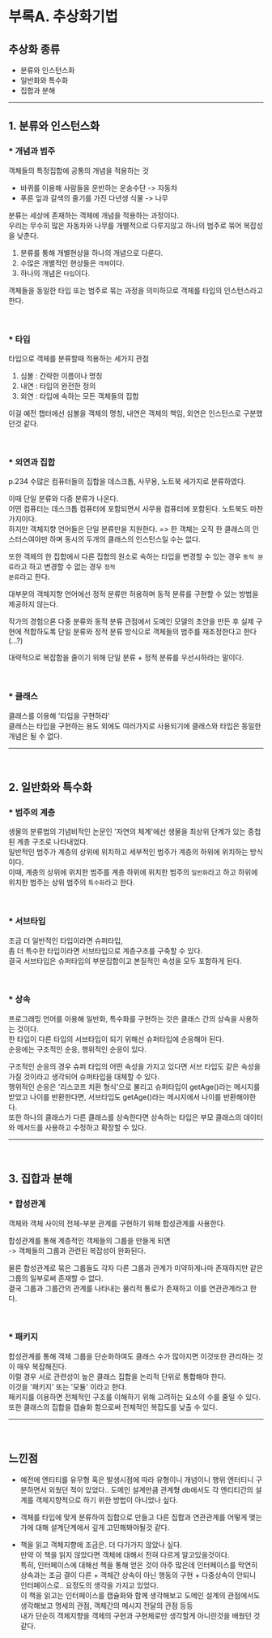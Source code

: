 # 부록A. 추상화기법

## 추상화 종류

* 분류와 인스턴스화
* 일반화와 특수화
* 집합과 분해

<hr>

## 1. 분류와 인스턴스화

### * 개념과 범주

객체들의 특정집합에 공통의 개념을 적용하는 것    

* 바퀴를 이용해 사람들을 운반하는 운송수단 -> 자동차
* 푸른 잎과 갈색의 줄기를 가진 다년생 식물 -> 나무

분류는 세상에 존재하는 객체에 개념을 적용하는 과정이다.  
우리는 무수히 많은 자동차와 나무를 개별적으로 다루지않고 하나의 범주로 묶어 복잡성을 낮춘다.  

1. 분류를 통해 개별현상을 하나의 개념으로 다룬다.
2. 수많은 개별적인 현상들은 <code>객체</code>이다.
3. 하나의 개념은 <code>타입</code>이다.

객체들을 동일한 타입 또는 범주로 묶는 과정을 의미하므로 객체를 타입의 인스턴스라고 한다.
  
<br>

### * 타입

타입으로 객체를 분류할때 적용하는 세가지 관점
1. 심볼 : 간략한 이름이나 명칭
2. 내연 : 타입의 완전한 정의
3. 외연 : 타입에 속하는 모든 객체들의 집합

이걸 예전 챕터에선 심볼을 객체의 명칭, 내연은 객체의 책임, 외연은 인스턴스로 구분했던것 같다.  

<br>

### * 외연과 집합

p.234 수많은 컴퓨터들의 집합을 데스크톱, 사무용, 노트북 세가지로 분류하였다.  

이때 단일 분류와 다중 분류가 나온다.  
어떤 컴퓨터는 데스크톱 컴퓨터에 포함되면서 사무용 컴퓨터에 포함된다. 노트북도 마찬가지이다.  
하지만 객체지향 언어들은 단일 분류만을 지원한다. => 한 객체는 오직 한 클래스의 인스터스여야만 하며 동시의 두개의 클래스의 인스턴스일 수는 없다.  

또한 객체의 한 집합에서 다른 집합의 원소로 속하는 타입을 변경할 수 있는 경우 <code>동적 분류</code>라고 하고 변경할 수 없는 경우 <code>정적 분류</code>라고 한다.  

대부분의 객체지향 언어에선 정적 분류만 허용하며 동적 분류를 구현할 수 있는 방법을 제공하지 않는다.  

작가의 경험으론 다중 분류와 동적 분류 관점에서 도메인 모델의 초안을 만든 후 실제 구현에 적합하도록 단일 분류와 정적 분류 방식으로 객체들의 범주를 재조정한다고 한다(...?)

대략적으로 복잡함을 줄이기 위해 단일 분류 + 정적 분류를 우선시하라는 말이다.

<br>

### * 클래스

클래스를 이용해 '타입을 구현하라'  
클래스는 타입을 구현하는 용도 외에도 여러가지로 사용되기에 클래스와 타입은 동일한 개념은 될 수 없다.  




<hr>
<br>

## 2. 일반화와 특수화

### * 범주의 계층
생물의 분류법의 기념비적인 논문인 '자연의 체계'에선 생물을 최상위 단계가 있는 중첩된 계층 구조로 나타내었다.  
일반적인 범주가 계층의 상위에 위치하고 세부적인 범주가 계층의 하위에 위치하는 방식이다.  
이때, 계층의 상위에 위치한 범주를 계층 하위에 위치한 범주의 <code>일반화</code>라고 하고 하위에 위치한 범주는 상위 범주의 <code>특수화</code>라고 한다.

<br>

### * 서브타입

조금 더 일반적인 타입이라면 슈퍼타입,  
좀 더 특수한 타입이라면 서브타입으로 계층구조를 구축할 수 있다.  
결국 서브타입은 슈퍼타입의 부분집합이고 본질적인 속성을 모두 포함하게 된다.  

<br>

### * 상속

프로그래밍 언어를 이용해 일반화, 특수화를 구현하는 것은 클래스 간의 상속을 사용하는 것이다.  
한 타입이 다른 타입의 서브타입이 되기 위해선 슈퍼타입에 순응해야 된다.  
순응에는 구조적인 순응, 행위적인 순응이 있다.  

구조적인 순응의 경우 슈퍼 타입의 어떤 속성을 가지고 있다면 서브 타입도 같은 속성을 가질 것이라고 생각되어 슈퍼타입을 대체할 수 있다.  
행위적인 순응은 '리스코프 치환 형식'으로 불리고 슈퍼타입이 getAge()라는 메시지를 받았고 나이를 반환한다면, 서브타입도 getAge()라는 메시지에서 나이를 반환해야한다.  
또한 하나의 클래스가 다른 클래스를 상속한다면 상속하는 타입은 부모 클래스의 데이터와 메서드를 사용하고 수정하고 확장할 수 있다.



<hr>
<br>

## 3. 집합과 분해

### * 합성관계
객체와 객체 사이의 전체-부분 관계를 구현하기 위해 합성관계를 사용한다.

합성관계를 통해 계층적인 객체들의 그룹을 만들게 되면  
-> 객체들의 그룹과 관련된 복잡성이 완화된다.  

물론 합성관계로 묶은 그룹들도 각자 다른 그룹과 관계가 미약하게나마 존재하지만 같은 그룹의 일부로써 존재할 수 없다.  
결국 그룹과 그룹간의 관계를 나타내는 물리적 통로가 존재하고 이를 연관관계라고 한다.  

<br>

### * 패키지

합성관계를 통해 객체 그룹을 단순화하여도 클래스 수가 많아지면 이것또한 관리하는 것이 매우 복잡해진다.  
이럴 경우 서로 관련성이 높은 클래스 집합을 논리적 단위로 통합해야 한다.  
이것을 '패키지' 또는 '모듈' 이라고 한다.  
패키지를 이용하면 전체적인 구조를 이해하기 위해 고려하는 요소의 수를 줄일 수 있다.  
또한 클래스의 집합을 캡슐화 함으로써 전체적인 복잡도를 낮출 수 있다.

<hr>
<br>

## 느낀점
* 예전에 엔티티를 유무형 혹은 발생시점에 따라 유형이니 개념이니 행위 엔터티니 구분하면서 외웠던 적이 있었다.. 도메인 설계만큼 관계형 db에서도 
각 엔티티간의 설계를 객체지향적으로 하기 위한 방법이 아니었나 싶다.

* 객체를 타입에 맞게 분류하여 집합으로 만들고 다른 집합과 연관관계를 어떻게 맺는가에 대해 설계단계에서 깊게 고민해봐야될것 같다.

* 책을 읽고 객체지향에 조금은. 더 다가가지 않았나 싶다.  
만약 이 책을 읽지 않았다면 객체에 대해서 전혀 다르게 알고있을것이다.  
특히, 인터페이스에 대해선 책을 통해 얻은 것이 아주 많은데 인터페이스를 막연히 상속과는 조금 결이 다른 + 객체간 상속이 아닌 행동의 구현 + 다중상속이 안되니 인터페이스로.. 요정도의 생각을 가지고 있었다.  
이 책을 읽고는 인터페이스를 캡슐화와 함께 생각해보고 도메인 설계의 관점에서도 생각해보고 명세의 관점, 객체간의 메시지 전달의 관점 등등  
내가 단순히 객체지향을 객체의 구현과 구현체로만 생각할게 아니란것을 배웠던 것 같다.